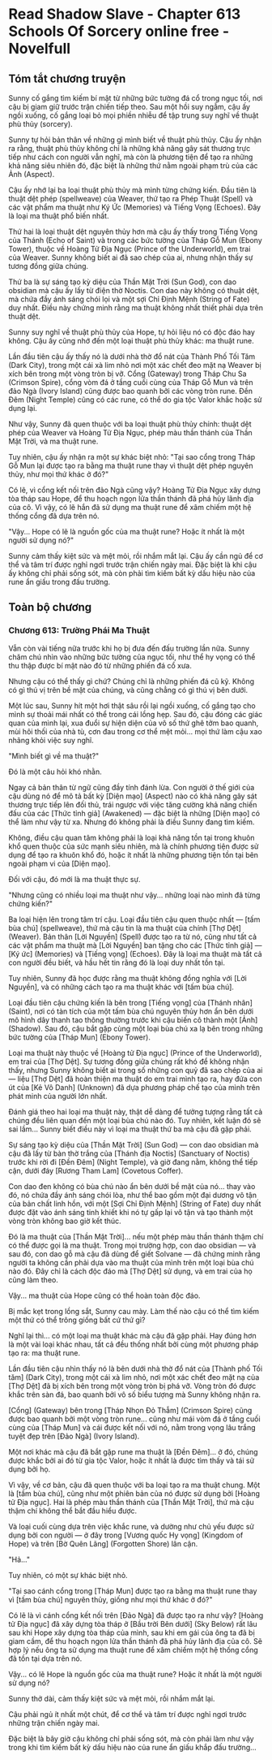 # Read Shadow Slave - Chapter 613 Schools Of Sorcery online free - Novelfull

## Tóm tắt chương truyện

Sunny cố gắng tìm kiếm bí mật từ những bức tường đá cổ trong ngục tối, nơi cậu bị giam giữ trước trận chiến tiếp theo. Sau một hồi suy ngẫm, cậu ấy ngồi xuống, cố gắng loại bỏ mọi phiền nhiễu để tập trung suy nghĩ về thuật phù thủy (sorcery).

Sunny tự hỏi bản thân về những gì mình biết về thuật phù thủy. Cậu ấy nhận ra rằng, thuật phù thủy không chỉ là những khả năng gây sát thương trực tiếp như cách con người vẫn nghĩ, mà còn là phương tiện để tạo ra những khả năng siêu nhiên đó, đặc biệt là những thứ nằm ngoài phạm trù của các Ảnh (Aspect).

Cậu ấy nhớ lại ba loại thuật phù thủy mà mình từng chứng kiến. Đầu tiên là thuật dệt phép (spellweave) của Weaver, thứ tạo ra Phép Thuật (Spell) và các vật phẩm ma thuật như Ký Ức (Memories) và Tiếng Vọng (Echoes). Đây là loại ma thuật phổ biến nhất.

Thứ hai là loại thuật dệt nguyên thủy hơn mà cậu ấy thấy trong Tiếng Vọng của Thánh (Echo of Saint) và trong các bức tường của Tháp Gỗ Mun (Ebony Tower), thuộc về Hoàng Tử Địa Ngục (Prince of the Underworld), em trai của Weaver. Sunny không biết ai đã sao chép của ai, nhưng nhận thấy sự tương đồng giữa chúng.

Thứ ba là sự sáng tạo kỳ diệu của Thần Mặt Trời (Sun God), con dao obsidian mà cậu ấy lấy từ điện thờ Noctis. Con dao này không có thuật dệt, mà chứa đầy ánh sáng chói lọi và một sợi Chỉ Định Mệnh (String of Fate) duy nhất. Điều này chứng minh rằng ma thuật không nhất thiết phải dựa trên thuật dệt.

Sunny suy nghĩ về thuật phù thủy của Hope, tự hỏi liệu nó có độc đáo hay không. Cậu ấy cũng nhớ đến một loại thuật phù thủy khác: ma thuật rune.

Lần đầu tiên cậu ấy thấy nó là dưới nhà thờ đổ nát của Thành Phố Tối Tăm (Dark City), trong một cái xà lim nhỏ nơi một xác chết đeo mặt nạ Weaver bị xích bên trong một vòng tròn bị vỡ. Cổng (Gateway) trong Tháp Chu Sa (Crimson Spire), cổng vòm đá ở tầng cuối cùng của Tháp Gỗ Mun và trên đảo Ngà (Ivory Island) cũng được bao quanh bởi các vòng tròn rune. Đền Đêm (Night Temple) cũng có các rune, có thể do gia tộc Valor khắc hoặc sử dụng lại.

Như vậy, Sunny đã quen thuộc với ba loại thuật phù thủy chính: thuật dệt phép của Weaver và Hoàng Tử Địa Ngục, phép màu thần thánh của Thần Mặt Trời, và ma thuật rune.

Tuy nhiên, cậu ấy nhận ra một sự khác biệt nhỏ: "Tại sao cổng trong Tháp Gỗ Mun lại được tạo ra bằng ma thuật rune thay vì thuật dệt phép nguyên thủy, như mọi thứ khác ở đó?"

Có lẽ, vì cổng kết nối trên đảo Ngà cũng vậy? Hoàng Tử Địa Ngục xây dựng tòa tháp sau Hope, để thu hoạch ngọn lửa thần thánh đã phá hủy lãnh địa của cô. Vì vậy, có lẽ hắn đã sử dụng ma thuật rune để xâm chiếm một hệ thống cổng đã dựa trên nó.

"Vậy... Hope có lẽ là nguồn gốc của ma thuật rune? Hoặc ít nhất là một người sử dụng nó?"

Sunny cảm thấy kiệt sức và mệt mỏi, rồi nhắm mắt lại. Cậu ấy cần ngủ để cơ thể và tâm trí được nghỉ ngơi trước trận chiến ngày mai. Đặc biệt là khi cậu ấy không chỉ phải sống sót, mà còn phải tìm kiếm bất kỳ dấu hiệu nào của rune ẩn giấu trong đấu trường.

## Toàn bộ chương

### Chương 613: Trường Phái Ma Thuật

Vẫn còn vài tiếng nữa trước khi họ bị đưa đến đấu trường lần nữa. Sunny chăm chú nhìn vào những bức tường của ngục tối, như thể hy vọng có thể thu thập được bí mật nào đó từ những phiến đá cổ xưa.

Nhưng cậu có thể thấy gì chứ? Chúng chỉ là những phiến đá cũ kỹ. Không có gì thú vị trên bề mặt của chúng, và cũng chẳng có gì thú vị bên dưới.

Một lúc sau, Sunny hít một hơi thật sâu rồi lại ngồi xuống, cố gắng tạo cho mình sự thoải mái nhất có thể trong cái lồng hẹp. Sau đó, cậu đóng các giác quan của mình lại, xua đuổi sự hiện diện của vô số thứ ghê tởm bao quanh, mùi hôi thối của nhà tù, cơn đau trong cơ thể mệt mỏi... mọi thứ làm cậu xao nhãng khỏi việc suy nghĩ.

"Mình biết gì về ma thuật?"

Đó là một câu hỏi khó nhằn.

Ngay cả bản thân từ ngữ cũng đầy tính đánh lừa. Con người ở thế giới của cậu dùng nó để mô tả bất kỳ [Diện mạo] (Aspect) nào có khả năng gây sát thương trực tiếp lên đối thủ, trái ngược với việc tăng cường khả năng chiến đấu của các [Thức tỉnh giả] (Awakened) — đặc biệt là những [Diện mạo] có thể làm như vậy từ xa. Nhưng đó không phải là điều Sunny đang tìm kiếm.

Không, điều cậu quan tâm không phải là loại khả năng tồn tại trong khuôn khổ quen thuộc của sức mạnh siêu nhiên, mà là chính phương tiện được sử dụng để tạo ra khuôn khổ đó, hoặc ít nhất là những phương tiện tồn tại bên ngoài phạm vi của [Diện mạo].

Đối với cậu, đó mới là ma thuật thực sự.

"Nhưng cũng có nhiều loại ma thuật như vậy... những loại nào mình đã từng chứng kiến?"

Ba loại hiện lên trong tâm trí cậu. Loại đầu tiên cậu quen thuộc nhất — [tấm bùa chú] (spellweave), thứ mà cậu tin là ma thuật của chính [Thợ Dệt] (Weaver). Bản thân [Lời Nguyền] (Spell) được tạo ra từ nó, cũng như tất cả các vật phẩm ma thuật mà [Lời Nguyền] ban tặng cho các [Thức tỉnh giả] — [Ký ức] (Memories) và [Tiếng vọng] (Echoes). Đây là loại ma thuật mà tất cả con người đều biết, và hầu hết tin rằng đó là loại duy nhất tồn tại.

Tuy nhiên, Sunny đã học được rằng ma thuật không đồng nghĩa với [Lời Nguyền], và có những cách tạo ra ma thuật khác với [tấm bùa chú].

Loại đầu tiên cậu chứng kiến là bên trong [Tiếng vọng] của [Thánh nhân] (Saint), nơi có tàn tích của một tấm bùa chú nguyên thủy hơn ẩn bên dưới mô hình dây thanh tao thông thường trước khi cậu biến cô thành một [Ảnh] (Shadow). Sau đó, cậu bắt gặp cùng một loại bùa chú xa lạ bên trong những bức tường của [Tháp Mun] (Ebony Tower).

Loại ma thuật này thuộc về [Hoàng tử Địa ngục] (Prince of the Underworld), em trai của [Thợ Dệt]. Sự tương đồng giữa chúng rất khó để không nhận thấy, nhưng Sunny không biết ai trong số những con quỷ đã sao chép của ai — liệu [Thợ Dệt] đã hoàn thiện ma thuật do em trai mình tạo ra, hay đứa con út của [Kẻ Vô Danh] (Unknown) đã dựa phương pháp chế tạo của mình trên phát minh của người lớn nhất.

Đánh giá theo hai loại ma thuật này, thật dễ dàng để tưởng tượng rằng tất cả chúng đều liên quan đến một loại bùa chú nào đó. Tuy nhiên, kết luận đó sẽ sai lầm... Sunny biết điều này vì loại ma thuật thứ ba mà cậu đã gặp phải.

Sự sáng tạo kỳ diệu của [Thần Mặt Trời] (Sun God) — con dao obsidian mà cậu đã lấy từ bàn thờ trắng của [Thánh địa Noctis] (Sanctuary of Noctis) trước khi rời đi [Đền Đêm] (Night Temple), và giờ đang nằm, không thể tiếp cận, dưới đáy [Rương Tham Lam] (Covetous Coffer).

Con dao đen không có bùa chú nào ẩn bên dưới bề mặt của nó... thay vào đó, nó chứa đầy ánh sáng chói lòa, như thể bao gồm một đại dương vô tận của bản chất linh hồn, với một [Sợi Chỉ Định Mệnh] (String of Fate) duy nhất được đặt vào ánh sáng tinh khiết khi nó tự gấp lại vô tận và tạo thành một vòng tròn không bao giờ kết thúc.

Đó là ma thuật của [Thần Mặt Trời]... nếu một phép màu thần thánh thậm chí có thể được gọi là ma thuật. Trong mọi trường hợp, con dao obsidian — và sau đó, con dao gỗ mà cậu đã dùng để giết Solvane — đã chứng minh rằng người ta không cần phải dựa vào ma thuật của mình trên một loại bùa chú nào đó. Đây chỉ là cách độc đáo mà [Thợ Dệt] sử dụng, và em trai của họ cũng làm theo.

Vậy... ma thuật của Hope cũng có thể hoàn toàn độc đáo.

Bị mắc kẹt trong lồng sắt, Sunny cau mày. Làm thế nào cậu có thể tìm kiếm một thứ có thể trông giống bất cứ thứ gì?

Nghĩ lại thì... có một loại ma thuật khác mà cậu đã gặp phải. Hay đúng hơn là một vài loại khác nhau, tất cả đều thống nhất bởi cùng một phương pháp tạo ra: ma thuật rune.

Lần đầu tiên cậu nhìn thấy nó là bên dưới nhà thờ đổ nát của [Thành phố Tối tăm] (Dark City), trong một cái xà lim nhỏ, nơi một xác chết đeo mặt nạ của [Thợ Dệt] đã bị xích bên trong một vòng tròn bị phá vỡ. Vòng tròn đó được khắc trên sàn đá, bao quanh bởi vô số biểu tượng mà Sunny không nhận ra.

[Cổng] (Gateway) bên trong [Tháp Nhọn Đỏ Thẫm] (Crimson Spire) cũng được bao quanh bởi một vòng tròn rune... cũng như mái vòm đá ở tầng cuối cùng của [Tháp Mun] và cái được kết nối với nó, nằm trong vọng lâu trắng tuyệt đẹp trên [Đảo Ngà] (Ivory Island).

Một nơi khác mà cậu đã bắt gặp rune ma thuật là [Đền Đêm]... ở đó, chúng được khắc bởi ai đó từ gia tộc Valor, hoặc ít nhất là được tìm thấy và tái sử dụng bởi họ.

Vì vậy, về cơ bản, cậu đã quen thuộc với ba loại tạo ra ma thuật chung. Một là [tấm bùa chú], cũng như một phiên bản của nó được sử dụng bởi [Hoàng tử Địa ngục]. Hai là phép màu thần thánh của [Thần Mặt Trời], thứ mà cậu thậm chí không thể bắt đầu hiểu được.

Và loại cuối cùng dựa trên việc khắc rune, và dường như chủ yếu được sử dụng bởi con người — ở đây trong [Vương quốc Hy vọng] (Kingdom of Hope) và trên [Bờ Quên Lãng] (Forgotten Shore) lân cận.

"Hả..."

Tuy nhiên, có một sự khác biệt nhỏ.

"Tại sao cánh cổng trong [Tháp Mun] được tạo ra bằng ma thuật rune thay vì [tấm bùa chú] nguyên thủy, giống như mọi thứ khác ở đó?"

Có lẽ là vì cánh cổng kết nối trên [Đảo Ngà] đã được tạo ra như vậy? [Hoàng tử Địa ngục] đã xây dựng tòa tháp ở [Bầu trời Bên dưới] (Sky Below) rất lâu sau khi Hope xây dựng tòa tháp của mình, sau khi em gái của ông ta đã bị giam cầm, để thu hoạch ngọn lửa thần thánh đã phá hủy lãnh địa của cô. Sẽ hợp lý nếu ông ta sử dụng ma thuật rune để xâm chiếm một hệ thống cổng đã tồn tại dựa trên nó.

Vậy... có lẽ Hope là nguồn gốc của ma thuật rune? Hoặc ít nhất là một người sử dụng nó?

Sunny thở dài, cảm thấy kiệt sức và mệt mỏi, rồi nhắm mắt lại.

Cậu phải ngủ ít nhất một chút, để cơ thể và tâm trí được nghỉ ngơi trước những trận chiến ngày mai.

Đặc biệt là bây giờ cậu không chỉ phải sống sót, mà còn phải làm như vậy trong khi tìm kiếm bất kỳ dấu hiệu nào của rune ẩn giấu khắp đấu trường...